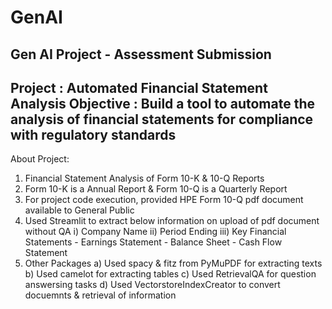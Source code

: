 # GenAI
Gen AI Project - Assessment Submission
------------------------------------------------------------------------------------------------------------------
Project     : Automated Financial Statement Analysis
Objective   : Build a tool to automate the analysis of financial statements for compliance with regulatory standards
------------------------------------------------------------------------------------------------------------------
About Project:
1. Financial Statement Analysis of Form 10-K & 10-Q Reports
2. Form 10-K is a Annual Report & Form 10-Q is a Quarterly Report
3. For project code execution, provided HPE Form 10-Q pdf document available to General Public
4. Used Streamlit to extract below information on upload of pdf document without QA
   i)   Company Name
   ii)  Period Ending
   iii) Key Financial Statements
        - Earnings Statement
        - Balance Sheet
        - Cash Flow Statement
5. Other Packages
   a) Used spacy & fitz from PyMuPDF for extracting texts
   b) Used camelot for extracting tables
   c) Used RetrievalQA for question answersing tasks
   d) Used VectorstoreIndexCreator to convert docuemnts & retrieval of information
